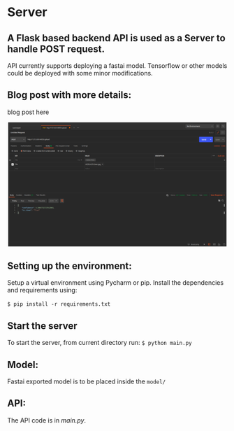 # Server
## A Flask based backend API is used as a Server to handle POST request.
API currently supports deploying a fastai model. Tensorflow or other models could be deployed with some minor modifications.

## Blog post with more details:
blog post here

![server](server.png)

## Setting up the environment:
Setup a virtual environment using Pycharm or pip. Install the dependencies and requirements using:

```$ pip install -r requirements.txt``` 

## Start the server
To start the server, from current directory run:
```$ python main.py```

## Model:
Fastai exported model is to be placed inside the `model/`

## API:
The API code is in *main.py*.
